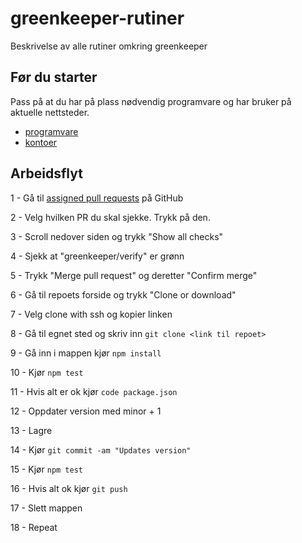 # greenkeeper-rutiner
Beskrivelse av alle rutiner omkring greenkeeper

## Før du starter

Pass på at du har på plass nødvendig programvare og har bruker på aktuelle nettsteder.

- [programvare](programvare.md)
- [kontoer](kontoer.md)

## Arbeidsflyt

1 - Gå til [assigned pull requests](https://github.com/pulls/assigned) på GitHub

2 - Velg hvilken PR du skal sjekke. Trykk på den.

3 - Scroll nedover siden og trykk "Show all checks"

4 - Sjekk at "greenkeeper/verify" er grønn

5 - Trykk "Merge pull request" og deretter "Confirm merge"

6 - Gå til repoets forside og trykk "Clone or download"

7 - Velg clone with ssh og kopier linken

8 - Gå til egnet sted og skriv inn ```git clone <link til repoet>```

9 - Gå inn i mappen kjør ```npm install```

10 - Kjør ```npm test```

11 - Hvis alt er ok kjør ```code package.json```

12 - Oppdater version med minor + 1

13 - Lagre

14 - Kjør ```git commit -am "Updates version"```

15 - Kjør ```npm test```

16 - Hvis alt ok kjør ```git push```

17 - Slett mappen

18 - Repeat